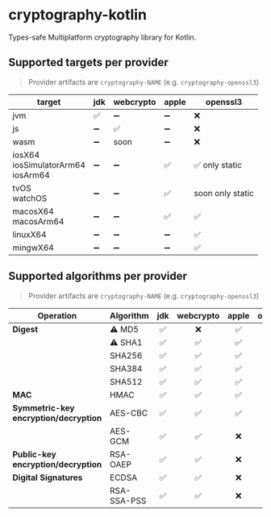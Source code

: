 # cryptography-kotlin

Types-safe Multiplatform cryptography library for Kotlin.

## Supported targets per provider

> Provider artifacts are `cryptography-NAME` (e.g. `cryptography-openssl3`)

| target                                    | jdk | webcrypto | apple | openssl3         |
|-------------------------------------------|-----|-----------|-------|------------------|
| jvm                                       | ✅   | ➖         | ➖     | ❌                |
| js                                        | ➖   | ✅         | ➖     | ❌                |
| wasm                                      | ➖   | soon      | ➖     | ❌                |
| iosX64<br/>iosSimulatorArm64<br/>iosArm64 | ➖   | ➖         | ✅     | ✅ only static    |
| tvOS<br/>watchOS                          | ➖   | ➖         | ✅     | soon only static |
| macosX64<br/>macosArm64                   | ➖   | ➖         | ✅     | ✅                |
| linuxX64                                  | ➖   | ➖         | ➖     | ✅                |
| mingwX64                                  | ➖   | ➖         | ➖     | ✅                |

## Supported algorithms per provider

> Provider artifacts are `cryptography-NAME` (e.g. `cryptography-openssl3`)

| Operation                                   | Algorithm   | jdk | webcrypto | apple | openssl3 |
|---------------------------------------------|-------------|:---:|:---------:|:-----:|:--------:|
| **Digest**                                  | ⚠️ MD5      |  ✅  |     ❌     |   ✅   |    ✅     |
|                                             | ⚠️ SHA1     |  ✅  |     ✅     |   ✅   |    ✅     |
|                                             | SHA256      |  ✅  |     ✅     |   ✅   |    ✅     |
|                                             | SHA384      |  ✅  |     ✅     |   ✅   |    ✅     |
|                                             | SHA512      |  ✅  |     ✅     |   ✅   |    ✅     |
| **MAC**                                     | HMAC        |  ✅  |     ✅     |   ✅   |    ✅     |
| **Symmetric-key<br/>encryption/decryption** | AES-CBC     |  ✅  |     ✅     |   ✅   |    ✅     |
|                                             | AES-GCM     |  ✅  |     ✅     |   ❌   |    ✅     |
| **Public-key<br/>encryption/decryption**    | RSA-OAEP    |  ✅  |     ✅     |   ❌   |    ✅     |
| **Digital Signatures**                      | ECDSA       |  ✅  |     ✅     |   ❌   |    ✅     |
|                                             | RSA-SSA-PSS |  ✅  |     ✅     |   ❌   |    ✅     |
